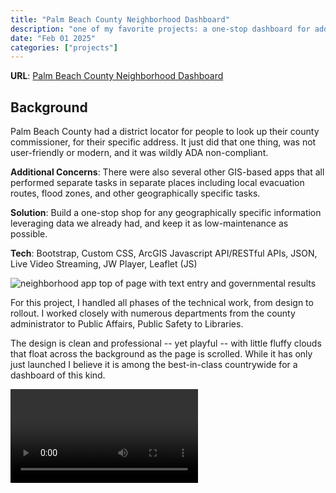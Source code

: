 ```yaml
---
title: "Palm Beach County Neighborhood Dashboard"
description: "one of my favorite projects: a one-stop dashboard for address-specific information using a lot of arcgis javascript api. it shows government representatives (federal, state, and local), voting precinct locations, police and fire departments, emergency management status, evacuation zones, flood zones, school districts and representatives, current land use, permitting authorities, and water service providers, all specific to the user's address. it also provides 40+ live traffic cam feeds laid out across the county map."
date: "Feb 01 2025"
categories: ["projects"]
---
```


**URL**: [Palm Beach County Neighborhood Dashboard](https://pbc.gov/neighborhood)

## Background

Palm Beach County had a district locator for people to look up their county commissioner, for their specific address. It just did that one thing, was not user-friendly or modern, and it was wildly ADA non-compliant.

**Additional Concerns**: There were also several other GIS-based apps that all performed separate tasks in separate places including local evacuation routes, flood zones, and other geographically specific tasks.

**Solution**: Build a one-stop shop for any geographically specific information leveraging data we already had, and keep it as low-maintenance as possible.

**Tech**: Bootstrap, Custom CSS, ArcGIS Javascript API/RESTful APIs, JSON, Live Video Streaming, JW Player, Leaflet (JS)

![neighborhood app top of page with text entry and governmental results](/images/neighborhood-1.png)

For this project, I handled all phases of the technical work, from design to rollout. I worked closely with numerous departments from the county administrator to Public Affairs, Public Safety to Libraries.

The design is clean and professional -- yet playful -- with little fluffy clouds that float across the background as the page is scrolled. While it has only just launched I believe it is among the best-in-class countrywide for a dashboard of this kind.

<video controls>
  <source src="/static/neighborhood-app.mp4" type="video/mp4">
</video>
